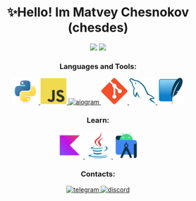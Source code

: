 <h1 align="center">✨Hello! Im Matvey Chesnokov (chesdes)</h1>

<div align="center" >
  <img src="https://media0.giphy.com/media/3oKIPnAiaMCws8nOsE/giphy.gif?cid=ecf05e4736m7qnqcl124pshbbinzabutsy6zck76vzlwq9cg&ep=v1_gifs_search&rid=giphy.gif&ct=g" width=25%>
  <img src="https://media3.giphy.com/media/yFQ0ywscgobJK/giphy.gif?cid=ecf05e47gdrj01oqzrqdvedsooj57tk6nf4q0k65g2mzganz&ep=v1_gifs_search&rid=giphy.gif&ct=g" width=22%>
</div>

<h3 align="center">Languages and Tools:</h3>

<div align="center"> 
  <a href="https://www.python.org"> 
    <img src="https://raw.githubusercontent.com/devicons/devicon/master/icons/python/python-original.svg" width="60" height="60" alt="python"/> 
  </a>
  <a href="https://ru.wikipedia.org/wiki/JavaScript"> 
    <img src="https://raw.githubusercontent.com/devicons/devicon/55609aa5bd817ff167afce0d965585c92040787a/icons/javascript/javascript-original.svg" width="60" height="60" alt="JavaScript"/> 
  </a>
  <a href="https://aiogram.dev"> 
    <img src="https://aiogram.dev/img/logo.c95d892f.png" width="60" height="60" alt="aiogram"/>
  </a>
  <a href="https://git-scm.com"> 
    <img src="https://raw.githubusercontent.com/devicons/devicon/master/icons/git/git-original.svg" width="60" height="60" alt="git"/>
  </a>
  <a href="https://www.mysql.com"> 
    <img src="https://raw.githubusercontent.com/devicons/devicon/55609aa5bd817ff167afce0d965585c92040787a/icons/mysql/mysql-original.svg" width="60" height="60" alt="MySQL"/>
  </a>
  <a href="https://www.sqlite.org/index.html"> 
    <img src="https://raw.githubusercontent.com/devicons/devicon/55609aa5bd817ff167afce0d965585c92040787a/icons/sqlite/sqlite-original.svg" width="60" height="60" alt="sqlite"/>
  </a>
</div>

<h3 align="center">Learn:</h3>

<div align="center"> 
  <a href="https://kotlinlang.org"> 
    <img src="https://raw.githubusercontent.com/devicons/devicon/55609aa5bd817ff167afce0d965585c92040787a/icons/kotlin/kotlin-original.svg" width="60" height="60" alt="Kotlin"/> 
  </a>
  <a href="https://www.java.com/"> 
    <img src="https://raw.githubusercontent.com/devicons/devicon/55609aa5bd817ff167afce0d965585c92040787a/icons/java/java-original.svg" width="60" height="60" alt="Java"/> 
  </a>
  <a href="https://developer.android.com/studio"> 
    <img src="https://raw.githubusercontent.com/devicons/devicon/55609aa5bd817ff167afce0d965585c92040787a/icons/androidstudio/androidstudio-original.svg" width="60" height="60" alt="Android Studio"/> 
  </a>
</div>

<h3 align="center">Contacts:</h3>

<div align="center"> 
  <a href="https://t.me/chesdes"> 
    <img src="https://upload.wikimedia.org/wikipedia/commons/thumb/8/83/Telegram_2019_Logo.svg/512px-Telegram_2019_Logo.svg.png" width="60" height="60" alt="telegram"/> 
  </a> 
  <a href="https://discordapp.com/users/540003900472950784"> 
    <img src="https://assets-global.website-files.com/6257adef93867e50d84d30e2/636e0a69f118df70ad7828d4_icon_clyde_blurple_RGB.svg" width="60" height="60" alt="discord"/> 
  </a> 
</div>

